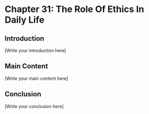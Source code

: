 # Chapter 31: The Role Of Ethics In Daily Life

## Introduction

[Write your introduction here]

## Main Content

[Write your main content here]

## Conclusion

[Write your conclusion here]
